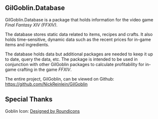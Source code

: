 ## GilGoblin.Database

GilGoblin.Database is a package that holds information for the video game *Final Fantasy XIV (FFXIV)*.

The database stores static data related to items, recipes and crafts. It also holds time-sensitive, dynamic data such as
the recent prices for in-game items and ingredients.

The database holds data but additional packages are needed to keep it up to date, query the data, etc. The package is
intended to be used in conjunction with other GilGoblin packages to calculate profitability for in-game
crafting in the game *FFXIV*.

The entire project, GilGoblin, can be viewed on Github:
https://github.com/NickReinlein/GilGoblin

## Special Thanks

Goblin Icon:   <a href="https://www.freepik.com/icon/elf_196867#fromView=search&term=goblin&page=1&position=30&track=ais">Designed by
Roundicons</a>